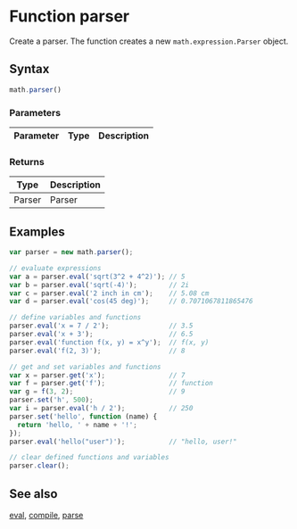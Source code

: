 <!-- Note: This file is automatically generated from source code comments. Changes made in this file will be overridden. -->

# Function parser

Create a parser. The function creates a new `math.expression.Parser` object.


## Syntax

```js
math.parser()
```

### Parameters

Parameter | Type | Description
--------- | ---- | -----------


### Returns

Type | Description
---- | -----------
Parser | Parser


## Examples

```js
var parser = new math.parser();

// evaluate expressions
var a = parser.eval('sqrt(3^2 + 4^2)'); // 5
var b = parser.eval('sqrt(-4)');        // 2i
var c = parser.eval('2 inch in cm');    // 5.08 cm
var d = parser.eval('cos(45 deg)');     // 0.7071067811865476

// define variables and functions
parser.eval('x = 7 / 2');               // 3.5
parser.eval('x + 3');                   // 6.5
parser.eval('function f(x, y) = x^y');  // f(x, y)
parser.eval('f(2, 3)');                 // 8

// get and set variables and functions
var x = parser.get('x');                // 7
var f = parser.get('f');                // function
var g = f(3, 2);                        // 9
parser.set('h', 500);
var i = parser.eval('h / 2');           // 250
parser.set('hello', function (name) {
  return 'hello, ' + name + '!';
});
parser.eval('hello("user")');           // "hello, user!"

// clear defined functions and variables
parser.clear();
```


## See also

[eval](eval.md),
[compile](compile.md),
[parse](parse.md)
